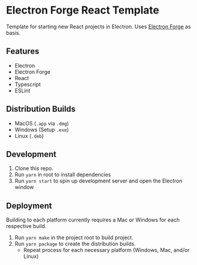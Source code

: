 # Electron Forge React Template

Template for starting new React projects in Electron. Uses [Electron Forge](https://www.electronforge.io/) as basis.

## Features

- Electron
- Electron Forge
- React
- Typescript
- ESLint

## Distribution Builds

- MacOS (`.app` via `.dmg`)
- Windows (Setup `.exe`)
- Linux (`.deb`)

## Development

1. Clone this repo.
1. Run `yarn` in root to install dependencies
1. Run `yarn start` to spin up development server and open the Electron window

## Deployment

Building to each platform currently requires a Mac or Windows for each respective build.

1. Run `yarn make` in the project root to build project.
1. Run `yarn package` to create the distribution builds.
   - Repeat process for each necessary platform (Windows, Mac, and/or Linux)
